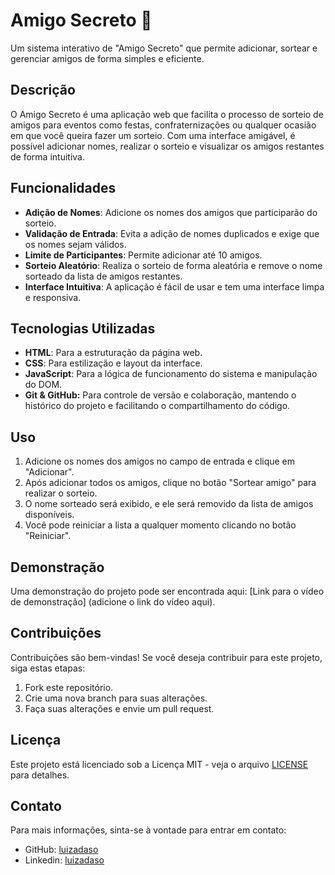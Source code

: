 # Amigo Secreto 🎉

Um sistema interativo de "Amigo Secreto" que permite adicionar, sortear e gerenciar amigos de forma simples e eficiente.

## Descrição

O Amigo Secreto é uma aplicação web que facilita o processo de sorteio de amigos para eventos como festas, confraternizações ou qualquer ocasião em que você queira fazer um sorteio. Com uma interface amigável, é possível adicionar nomes, realizar o sorteio e visualizar os amigos restantes de forma intuitiva.

## Funcionalidades

- **Adição de Nomes**: Adicione os nomes dos amigos que participarão do sorteio.
- **Validação de Entrada**: Evita a adição de nomes duplicados e exige que os nomes sejam válidos.
- **Limite de Participantes**: Permite adicionar até 10 amigos.
- **Sorteio Aleatório**: Realiza o sorteio de forma aleatória e remove o nome sorteado da lista de amigos restantes.
- **Interface Intuitiva**: A aplicação é fácil de usar e tem uma interface limpa e responsiva.

## Tecnologias Utilizadas

- **HTML**: Para a estruturação da página web.
- **CSS**: Para estilização e layout da interface.
- **JavaScript**: Para a lógica de funcionamento do sistema e manipulação do DOM.
- **Git & GitHub:** Para controle de versão e colaboração, mantendo o histórico do projeto e facilitando o compartilhamento do código.

## Uso

1. Adicione os nomes dos amigos no campo de entrada e clique em "Adicionar".
2. Após adicionar todos os amigos, clique no botão "Sortear amigo" para realizar o sorteio.
3. O nome sorteado será exibido, e ele será removido da lista de amigos disponíveis.
4. Você pode reiniciar a lista a qualquer momento clicando no botão "Reiniciar".

## Demonstração

Uma demonstração do projeto pode ser encontrada aqui: [Link para o vídeo de demonstração] (adicione o link do vídeo aqui).

## Contribuições

Contribuições são bem-vindas! Se você deseja contribuir para este projeto, siga estas etapas:

1. Fork este repositório.
2. Crie uma nova branch para suas alterações.
3. Faça suas alterações e envie um pull request.

## Licença

Este projeto está licenciado sob a Licença MIT - veja o arquivo [LICENSE](LISENSE.txt) para detalhes.

## Contato

Para mais informações, sinta-se à vontade para entrar em contato:

- GitHub: [luizadaso](https://github.com/luizadaso)
- Linkedin: [luizadaso](https://www.linkedin.com/in/luizadaso)